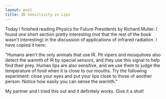 ```yaml
---
layout: post
title: IR Sensitivity in Lips
---
```


Today I finished reading Physics for Future Presidents by Richard Muller. I found one short section pretty interesting (not that the rest of the book wasn't interesting) in the discussion of applications of infrared radiation. I have copied it here:

"Humans aren't the only animals that use IR. Pit vipers and mosquitoes also detect the warmth of IR by special sensors, and they use this signal to help find their prey. Human lips are also sensitive, and we use them to judge the temperature of food when it is close to our mouths. Try the following experiment: close your eyes and put your lips close to those of another person. Notice how easily you can sense the warmth."

My partner and I tried this out and it definitely works. Give it a shot!



